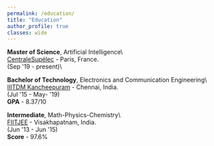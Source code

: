 ```yaml
---
permalink: /education/
title: "Education"
author_profile: true
classes: wide
---
```


**Master of Science**, Artificial Intelligence\                                
[CentraleSupélec](https://www.centralesupelec.fr/en) - Paris, France.\
(Sep '19 - present)\

**Bachelor of Technology**, Electronics and Communication Engineering\         
[IIITDM Kancheepuram](https://www.iiitdm.ac.in) - Chennai, India.\
(Jul '15 - May- '19)\
**GPA** - 8.37/10

**Intermediate**, Math-Physics-Chemistry\                                      
[FIITJEE](https://www.fiitjee.com/) - Visakhapatnam, India.\
(Jun '13 - Jun '15)\
**Score** - 97.6%
